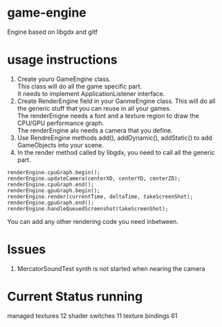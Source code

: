 # game-engine

Engine based on libgdx and gltf

# usage instructions

1. Create youro GameEngine class.<br>
   This class will do all the game specific part.<br>
   It needs to implement ApplicationListener interface.<br>
2. Create RenderEngine<GameEngine> field in your GanmeEngine class.
   This will do all the generic stuff that you can reuse in all your games.<br>
   The renderEnigne needs a font and a texture region to draw the CPU/GPU performance graph.<br>
   The renderEngine alo needs a camera that you define.<br>
3. Use RendreEngine methods add(), addDynamic(), addStatic() to add GameObjects into your scene.
3. In the render method called by libgdx, you need to call all the generic part.

```
renderEngine.cpuGraph.begin();
renderEngine.updateCamera(centerXD, centerYD, centerZD);
renderEngine.cpuGraph.end();
renderEngine.gpuGraph.begin();
renderEngine.render(currentTime, deltaTime, takeScreenShot);
renderEngine.gpuGraph.end();
renderEngine.handleQueuedScreenshot(takeScreenShot);
```

You can add any other rendering code you need inbetween.

# Issues

1. MercatorSoundTest synth is not started when nearing the camera

# Current Status running

managed textures 12
shader switches 11
texture bindings 61
